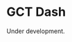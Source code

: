 # GCT Dash

<!---
## Introduction
## Accessing the Dash
## Editing User profiles
## Editing Channel Information
-->

Under development. 

